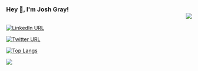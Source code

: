 
### Hey 👋, I'm Josh Gray! <div align = 'right'>![](https://komarev.com/ghpvc/?username=joshwgray&color=blue)</div>

[![LinkedIn URL](https://img.shields.io/badge/LinkedIn-Connect-blue?logo=linkedin&style=for-the-badge)](https://www.linkedin.com/in/joshwgray)

[![Twitter URL](https://img.shields.io/badge/Twitter-Follow-blue?logo=twitter&style=for-the-badge)](https://twitter.com/_joshwgray)

[![Top Langs](https://github-readme-stats.vercel.app/api/top-langs/?username=joshwgray&layout=compact)](https://github.com/joshwgray)

</hr>
<a href="https://github.com/joshwgray">
  <img src="https://github-readme-stats.vercel.app/api?username=joshwgray&count_private=true&show_icons=true" />
</a>
